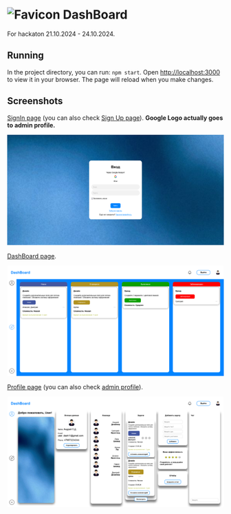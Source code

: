 # ![Favicon](public/favicon.ico) DashBoard
For hackaton 21.10.2024 - 24.10.2024.

## Running
In the project directory, you can run: `npm start`. Open [http://localhost:3000](http://localhost:3000) to view it in your browser. The page will reload when you make changes.

## Screenshots

[SignIn page](http://localhost:3000/) (you can also check [Sign Up page](http://localhost:3000/signup)). **Google Logo actually goes to admin profile.**

![SignIn page](screenshot1.png)

[DashBoard page](http://localhost:3000/dashboard).

![DashBoard page](screenshot2.png)

[Profile page](http://localhost:3000/profileuser) (you can also check [admin profile](http://localhost:3000/profileadmin)).

![Profile page](screenshot3.png)
